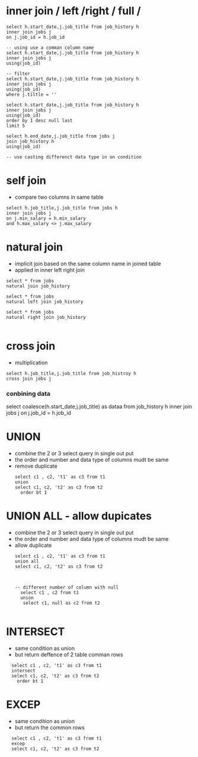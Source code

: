 # inner join / left /right / full /
```
select h.start_date,j.job_title from job_history h
inner join jobs j
on j.job_id = h.job_id

-- using use a comman column name
select h.start_date,j.job_title from job_history h
inner join jobs j
using(job_id)

-- filter
select h.start_date,j.job_title from job_history h
inner join jobs j
using(job_id)
where j.tiltle = ''

select h.start_date,j.job_title from job_history h
inner join jobs j
using(job_id)
order by 1 desc null last
limit 5

select h.end_date,j.job_title from jobs j
join job_history h
using(job_id)

-- use casting differenct data type in on condition
```

# self join
- compare two columns in same table
```
select h.job_title,j.job_title from jobs h
inner join jobs j
on j.min_salary = h.min_salary
and h.max_salary <> j.max_salary

```
# natural join
- implicit join based on the same column name in joined table
- applied in inner left right join
```
select * from jobs
natural join job_history

select * from jobs
natural left join job_history

select * from jobs
natural right join job_history


```

# cross join
- multiplication
```
select h.job_title,j.job_title from job_histroy h
cross join jobs j
```

### conbining data  
select 
coalesce(h.start_date,j.job_title) as dataa from job_history h
inner join jobs j
on j.job_id = h.job_id

# UNION
- combine the 2 or 3 select query in single out put
- the order and number and data type of columns mudt be same
- remove duplicate
  ```
  select c1 , c2, 't1' as c3 from t1
  union
  select c1, c2, 't2' as c3 from t2
    order bt 1
  ```
# UNION ALL - allow dupicates
- combine the 2 or 3 select query in single out put
- the order and number and data type of columns mudt be same
- allow duplicate
  ```
  select c1 , c2, 't1' as c3 from t1
  union all
  select c1, c2, 't2' as c3 from t2



  -- different number of column with null
    select c1 , c2 from t1
    union
     select c1, null as c2 from t2

  
  ```

# INTERSECT
  - same condition as union
  - but return deffence of 2 table comman rows
```
  select c1 , c2, 't1' as c3 from t1
  intersect 
  select c1, c2, 't2' as c3 from t2
    order bt 1
```
    
# EXCEP 
  - same condition as union
  - but return the common rows
```
  select c1 , c2, 't1' as c3 from t1
  excep 
  select c1, c2, 't2' as c3 from t2

```
    
  
